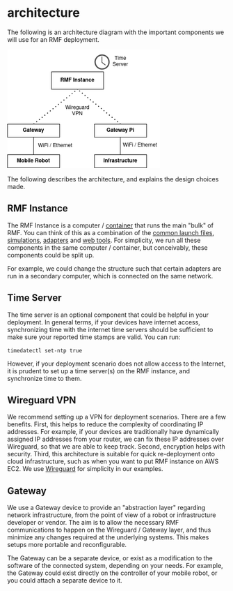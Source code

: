 # architecture

The following is an architecture diagram with the important components we will use for an RMF deployment.

![architecture](./architecture.png)

The following describes the architecture, and explains the design choices made.


## RMF Instance
The RMF Instance is a computer / [container](https://www.docker.com/resources/what-container) that runs the main "bulk" of RMF. You can think of this as a combination of the [common launch files](https://github.com/open-rmf/rmf_demos/blob/main/rmf_demos/launch/common.launch.xml), [simulations](https://github.com/open-rmf/rmf_demos/blob/main/rmf_demos/launch/simulation.launch.xml), [adapters](https://github.com/open-rmf/rmf_demos/blob/main/rmf_demos/launch/office.launch.xml#L23-L36) and [web tools](https://github.com/open-rmf/rmf-web). For simplicity, we run all these components in the same computer / container, but conceivably, these components could be split up.

For example, we could change the structure such that certain adapters are run in a secondary computer, which is connected on the same network. 

## Time Server
The time server is an optional component that could be helpful in your deployment. In general terms, if your devices have internet access, synchronizing time with the internet time servers should be sufficient to make sure your reported time stamps are valid. You can run:

```
timedatectl set-ntp true
```

However, if your deployment scenario does not allow access to the Internet, it is prudent to set up a time server(s) on the RMF instance, and synchronize time to them. 

## Wireguard VPN
We recommend setting up a VPN for deployment scenarios. There are a few benefits. First, this helps to reduce the complexity of coordinating IP addresses. For example, if your devices are traditionally have dynamically assigned IP addresses from your router, we can fix these IP addresses over Wireguard, so that we are able to keep track. Second, encryption helps with security. Third, this architecture is suitable for quick re-deployment onto cloud infrastructure, such as when you want to put RMF instance on AWS EC2. We use [Wireguard](https://www.wireguard.com/) for simplicity in our examples.

## Gateway
We use a Gateway device to provide an "abstraction layer" regarding network infrastructure, from the point of view of a robot or infrastructure developer or vendor. The aim is to allow the necessary RMF communications to happen on the Wireguard / Gateway layer, and thus minimize any changes required at the underlying systems. This makes setups more portable and reconfigurable.

The Gateway can be a separate device, or exist as a modification to the software of the connected system, depending on your needs. For example, the Gateway could exist directly on the controller of your mobile robot, or you could attach a separate device to it.
